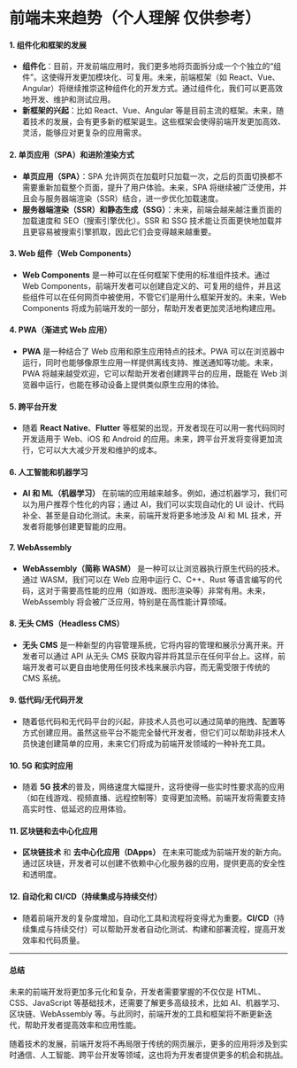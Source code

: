 # 前端未来趋势（个人理解 仅供参考）

#### 1. **组件化和框架的发展**

* **组件化**：目前，开发前端应用时，我们更多地将页面拆分成一个个独立的“组件”。这使得开发更加模块化、可复用。未来，前端框架（如 React、Vue、Angular）将继续推崇这种组件化的开发方式。通过组件化，我们可以更高效地开发、维护和测试应用。
* **新框架的兴起**：比如 React、Vue、Angular 等是目前主流的框架。未来，随着技术的发展，会有更多新的框架诞生。这些框架会使得前端开发更加高效、灵活，能够应对更复杂的应用需求。

#### 2. **单页应用（SPA）和进阶渲染方式**

* **单页应用（SPA）**：SPA 允许网页在加载时只加载一次，之后的页面切换都不需要重新加载整个页面，提升了用户体验。未来，SPA 将继续被广泛使用，并且会与服务器端渲染（SSR）结合，进一步优化加载速度。
* **服务器端渲染（SSR）和静态生成（SSG）**：未来，前端会越来越注重页面的加载速度和 SEO（搜索引擎优化）。SSR 和 SSG 技术能让页面更快地加载并且更容易被搜索引擎抓取，因此它们会变得越来越重要。

#### 3. **Web 组件（Web Components）**

* **Web Components** 是一种可以在任何框架下使用的标准组件技术。通过 Web Components，前端开发者可以创建自定义的、可复用的组件，并且这些组件可以在任何网页中被使用，不管它们是用什么框架开发的。未来，Web Components 将成为前端开发的一部分，帮助开发者更加灵活地构建应用。

#### 4. **PWA（渐进式 Web 应用）**

* **PWA** 是一种结合了 Web 应用和原生应用特点的技术。PWA 可以在浏览器中运行，同时也能够像原生应用一样提供离线支持、推送通知等功能。未来，PWA 将越来越受欢迎，它可以帮助开发者创建跨平台的应用，既能在 Web 浏览器中运行，也能在移动设备上提供类似原生应用的体验。

#### 5. **跨平台开发**

* 随着 **React Native**、**Flutter** 等框架的出现，开发者现在可以用一套代码同时开发适用于 Web、iOS 和 Android 的应用。未来，跨平台开发将变得更加流行，它可以大大减少开发和维护的成本。

#### 6. **人工智能和机器学习**

* **AI 和 ML（机器学习）** 在前端的应用越来越多。例如，通过机器学习，我们可以为用户推荐个性化的内容；通过 AI，我们可以实现自动化的 UI 设计、代码补全、甚至是自动化测试。未来，前端开发将更多地涉及 AI 和 ML 技术，开发者将能够创建更智能的应用。

#### 7. **WebAssembly**

* **WebAssembly（简称 WASM）** 是一种可以让浏览器执行原生代码的技术。通过 WASM，我们可以在 Web 应用中运行 C、C++、Rust 等语言编写的代码，这对于需要高性能的应用（如游戏、图形渲染等）非常有用。未来，WebAssembly 将会被广泛应用，特别是在高性能计算领域。

#### 8. **无头 CMS（Headless CMS）**

* **无头 CMS** 是一种新型的内容管理系统，它将内容的管理和展示分离开来。开发者可以通过 API 从无头 CMS 获取内容并将其显示在任何平台上。这样，前端开发者可以更自由地使用任何技术栈来展示内容，而无需受限于传统的 CMS 系统。

#### 9. **低代码/无代码开发**

* 随着低代码和无代码平台的兴起，非技术人员也可以通过简单的拖拽、配置等方式创建应用。虽然这些平台不能完全替代开发者，但它们可以帮助非技术人员快速创建简单的应用，未来它们将成为前端开发领域的一种补充工具。

#### 10. **5G 和实时应用**

* 随着 **5G 技术**的普及，网络速度大幅提升，这将使得一些实时性要求高的应用（如在线游戏、视频直播、远程控制等）变得更加流畅。前端开发将需要支持高实时性、低延迟的应用体验。

#### 11. **区块链和去中心化应用**

* **区块链技术** 和 **去中心化应用（DApps）** 在未来可能成为前端开发的新方向。通过区块链，开发者可以创建不依赖中心化服务器的应用，提供更高的安全性和透明度。

#### 12. **自动化和 CI/CD（持续集成与持续交付）**

* 随着前端开发的复杂度增加，自动化工具和流程将变得尤为重要。**CI/CD**（持续集成与持续交付）可以帮助开发者自动化测试、构建和部署流程，提高开发效率和代码质量。

* * *

#### 总结

未来的前端开发将更加多元化和复杂，开发者需要掌握的不仅仅是 HTML、CSS、JavaScript 等基础技术，还需要了解更多高级技术，比如 AI、机器学习、区块链、WebAssembly 等。与此同时，前端开发的工具和框架将不断更新迭代，帮助开发者提高效率和应用性能。

随着技术的发展，前端开发将不再局限于传统的网页展示，更多的应用将涉及到实时通信、人工智能、跨平台开发等领域，这也将为开发者提供更多的机会和挑战。